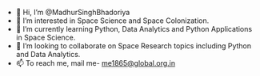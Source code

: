 - 👋 Hi, I’m @MadhurSinghBhadoriya
- 👀 I’m interested in Space Science and Space Colonization.
- 🌱 I’m currently learning Python, Data Analytics and Python Applications in Space Science.
- 💞️ I’m looking to collaborate on Space Research topics including Python and Data Analytics.
- 📫 To reach me, mail me- me1865@global.org.in

<!---
MadhurSinghBhadoriya/MadhurSinghBhadoriya is a ✨ special ✨ repository because its `README.md` (this file) appears on your GitHub profile.
You can click the Preview link to take a look at your changes.
--->
